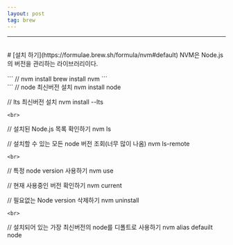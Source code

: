 ```yaml
---
layout: post
tag: brew
---
```

***
<br>
# [설치 하기](https://formulae.brew.sh/formula/nvm#default)
NVM은 Node.js의 버전을 관리하는 라이브러리이다.
<br>
<br>
```
// nvm install
brew install nvm
```
<br>
```
// node 최신버전 설치
nvm install node

// lts 최신버전 설치
nvm install --lts
```
<br>
```
// 설치된 Node.js 목록 확인하기
nvm ls

// 설치할 수 있는 모든 node 버전 조회(너무 많이 나옴)
nvm ls-remote
```
<br>
```
// 특정 node version 사용하기
nvm use <version>

// 현재 사용중인 버전 확인하기
nvm current

// 필요없는 Node version 삭제하기
nvm uninstall <version>
```
<br>
```
// 설치되어 있는 가장 최신버전의 node를 디폴트로 사용하기
nvm alias defauilt node
```
